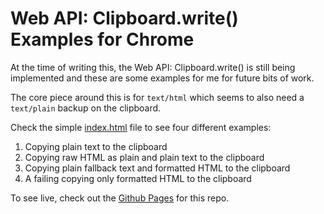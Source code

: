 # Web API: Clipboard.write() Examples for Chrome
At the time of writing this, the Web API: Clipboard.write() is still being implemented and these are some examples for me for future bits of work. 

The core piece around this is for `text/html` which seems to also need a `text/plain` backup on the clipboard. 

Check the simple [index.html](index.html) file to see four different examples:
1. Copying plain text to the clipboard
2. Copying raw HTML as plain and plain text to the clipboard
3. Copying plain fallback text and formatted HTML to the clipboard
4. A failing copying only formatted HTML to the clipboard

To see live, check out the [Github Pages](https://nikouu.github.io/Web-API-Clipboard.write-Examples/) for this repo.